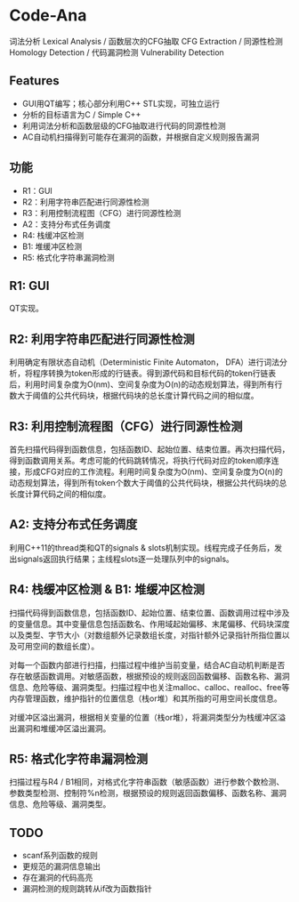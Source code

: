 # Code-Ana

词法分析 Lexical Analysis / 函数层次的CFG抽取 CFG Extraction / 同源性检测 Homology Detection / 代码漏洞检测 Vulnerability Detection



## Features

- GUI用QT编写；核心部分利用C++ STL实现，可独立运行
- 分析的目标语言为C / Simple C++
- 利用词法分析和函数层级的CFG抽取进行代码的同源性检测
- AC自动机扫描得到可能存在漏洞的函数，并根据自定义规则报告漏洞



## 功能

- R1：GUI
- R2：利用字符串匹配进行同源性检测
- R3：利用控制流程图（CFG）进行同源性检测
- A2：支持分布式任务调度
- R4: 栈缓冲区检测
- B1: 堆缓冲区检测
- R5: 格式化字符串漏洞检测



## R1: GUI

QT实现。



## R2: 利用字符串匹配进行同源性检测

利用确定有限状态自动机（Deterministic Finite Automaton， DFA）进行词法分析，将程序转换为token形成的行链表。得到源代码和目标代码的token行链表后，利用时间复杂度为O(nm)、空间复杂度为O(n)的动态规划算法，得到所有行数大于阈值的公共代码块，根据代码块的总长度计算代码之间的相似度。



## R3: 利用控制流程图（CFG）进行同源性检测

首先扫描代码得到函数信息，包括函数ID、起始位置、结束位置。再次扫描代码，得到函数调用关系。考虑可能的代码跳转情况，将执行代码对应的token顺序连接，形成CFG对应的工作流程。利用时间复杂度为O(nm)、空间复杂度为O(n)的动态规划算法，得到所有token个数大于阈值的公共代码块，根据公共代码块的总长度计算代码之间的相似度。



## A2: 支持分布式任务调度

利用C++11的thread类和QT的signals & slots机制实现。线程完成子任务后，发出signals返回执行结果；主线程slots逐一处理队列中的signals。



## R4: 栈缓冲区检测 & B1: 堆缓冲区检测

扫描代码得到函数信息，包括函数ID、起始位置、结束位置、函数调用过程中涉及的变量信息。其中变量信息包括函数名、作用域起始偏移、末尾偏移、代码块深度以及类型、字节大小（对数组额外记录数组长度，对指针额外记录指针所指位置以及可用空间的数组长度）。

对每一个函数内部进行扫描，扫描过程中维护当前变量，结合AC自动机判断是否存在敏感函数调用。对敏感函数，根据预设的规则返回函数偏移、函数名称、漏洞信息、危险等级、漏洞类型。扫描过程中也关注malloc、calloc、realloc、free等内存管理函数，维护指针的位置信息（栈or堆）和其所指的可用空间长度信息。

对缓冲区溢出漏洞，根据相关变量的位置（栈or堆），将漏洞类型分为栈缓冲区溢出漏洞和堆缓冲区溢出漏洞。



## R5: 格式化字符串漏洞检测

扫描过程与R4 / B1相同，对格式化字符串函数（敏感函数）进行参数个数检测、参数类型检测、控制符%n检测，根据预设的规则返回函数偏移、函数名称、漏洞信息、危险等级、漏洞类型。



## TODO

- scanf系列函数的规则
- 更规范的漏洞信息输出
- 存在漏洞的代码高亮
- 漏洞检测的规则跳转从if改为函数指针